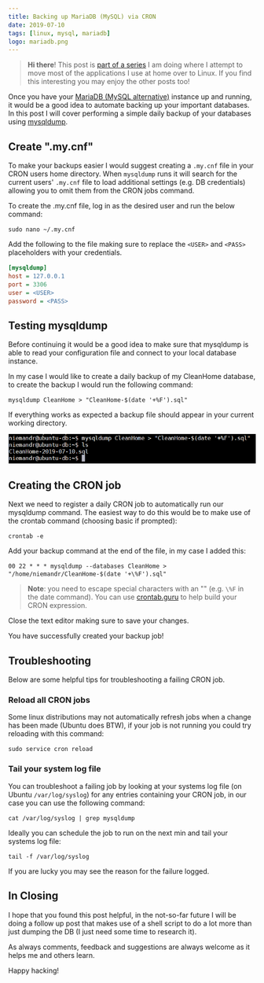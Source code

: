 ```yaml
---
title: Backing up MariaDB (MySQL) via CRON
date: 2019-07-10
tags: [linux, mysql, mariadb]
logo: mariadb.png
---
```


> **Hi there**! This post is [part of a series](/series/) I am doing where I attempt to move most of the applications I use at home over to Linux. If you find this interesting you may enjoy the other posts too!

Once you have your [MariaDB (MySQL alternative)](/blog/2019/2019-06-15/post/) instance up and running, it would be a good idea to automate backing up your important databases. In this post I will cover performing a simple daily backup of your databases using [mysqldump](https://mariadb.com/kb/en/mariadb-dumpmysqldump/).

## Create ".my.cnf"

To make your backups easier I would suggest creating a `.my.cnf` file in your CRON users home directory. When `mysqldump` runs it will search for the current users' `.my.cnf` file to load additional settings (e.g. DB credentials) allowing you to omit them from the CRON jobs command.

To create the .my.cnf file, log in as the desired user and run the below command:

```shell
sudo nano ~/.my.cnf
```

Add the following to the file making sure to replace the `<USER>` and `<PASS>` placeholders with your credentials.

```ini
[mysqldump]
host = 127.0.0.1
port = 3306
user = <USER>
password = <PASS>
```

## Testing mysqldump

Before continuing it would be a good idea to make sure that mysqldump is able to read your configuration file and connect to your local database instance.

In my case I would like to create a daily backup of my CleanHome database, to create the backup I would run the following command:

```shell
mysqldump CleanHome > "CleanHome-$(date '+%F').sql"
```

If everything works as expected a backup file should appear in your current working directory.

<img src="./001.png" alt="" />

## Creating the CRON job

Next we need to register a daily CRON job to automatically run our mysqldump command. The easiest way to do this would be to make use of the crontab command (choosing basic if prompted):

```shell
crontab -e
```

Add your backup command at the end of the file, in my case I added this:

```
00 22 * * * mysqldump --databases CleanHome > "/home/niemandr/CleanHome-$(date '+\%F').sql"
```

> **Note**: you need to escape special characters with an "\" (e.g. `\%F` in the date command). You can use [crontab.guru](https://crontab.guru/#00_22_*_*_*) to help build your CRON expression.

Close the text editor making sure to save your changes.

You have successfully created your backup job!

## Troubleshooting

Below are some helpful tips for troubleshooting a failing CRON job.

### Reload all CRON jobs

Some linux distributions may not automatically refresh jobs when a change has been made (Ubuntu does BTW), if your job is not running you could try reloading with this command:

```shell
sudo service cron reload
```

### Tail your system log file

You can troubleshoot a failing job by looking at your systems log file (on Ubuntu `/var/log/syslog`) for any entries containing your CRON job, in our case you can use the following command:

```shell
cat /var/log/syslog | grep mysqldump
```

Ideally you can schedule the job to run on the next min and tail your systems log file:

```shell
tail -f /var/log/syslog
```

If you are lucky you may see the reason for the failure logged.

## In Closing

I hope that you found this post helpful, in the not-so-far future I will be doing a follow up post that makes use of a shell script to do a lot more than just dumping the DB (I just need some time to research it).

As always comments, feedback and suggestions are always welcome as it helps me and others learn.

Happy hacking!
